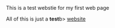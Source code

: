 <html>
  <head>
    This is a test webstie for my first web page
  </head>
  <title>Hi: Test website</title>
  <body>
    <p>All of this is just a <b>test</b>b> <u>website</u></p>
  </body>
</html>
